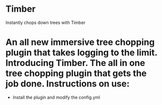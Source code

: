 # Timber
Instantly chops down trees with Timber

# An all new immersive tree chopping plugin that takes logging to the limit. Introducing Timber. The all in one tree chopping plugin that gets the job done. Instructions on use: 

- Install the plugin and modify the config.yml